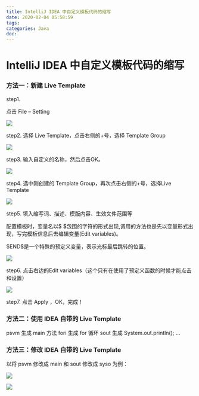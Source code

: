 ```yaml
---
title: IntelliJ IDEA 中自定义模板代码的缩写
date: 2020-02-04 05:58:59
tags:
categories: Java
doc:
---
```


# IntelliJ IDEA 中自定义模板代码的缩写     

### 方法一：新建 Live Template

step1.

点击 File – Setting

![](/images/javawz/ide/1203928-20190227160616868-1557469800.png)



 step2.
		选择 Live Template，点击右侧的+号，选择 Template Group 

![](/images/javawz/ide/1203928-20190227160645143-961396544.png)

 step3.
输入自定义的名称，然后点击OK。

 ![](/images/javawz/ide/1203928-20190227160709473-566828200.png)

 step4.
		选中刚创建的 Template Group，再次点击右侧的+号，选择Live Template 



![](/images/javawz/ide/1203928-20190227160722176-1574384979.png)

step5.
		填入缩写词、描述、模版内容、生效文件范围等

配置模板时，变量名以$ $包围的字符的形式出现,调用的方法也是先以变量形式出现，写完模板信息后去编辑变量(Edit variables)。

\$END\$是一个特殊的预定义变量，表示光标最后跳转的位置。

![](/images/javawz/ide/1203928-20190227160737420-1450085881.png)

step6.
点击右边的Edit variables（这个只有在使用了预定义函数的时候才能点击和设置）



 ![](/images/javawz/ide/1203928-20190227160755983-587139911.png)

step7.
点击 Apply ，OK，完成！

### 方法二：使用 IDEA 自带的 Live Template

psvm 生成 main 方法
fori 生成 for 循环
sout 生成 System.out.println();
…

### 方法三：修改 IDEA 自带的 Live Template

以将 psvm 修改成 main 和 sout 修改成 syso 为例：



![](/images/javawz/ide/1203928-20190227160848935-236915794.png)

![](/images/javawz/ide/1203928-20190227160905997-1365618359.png)